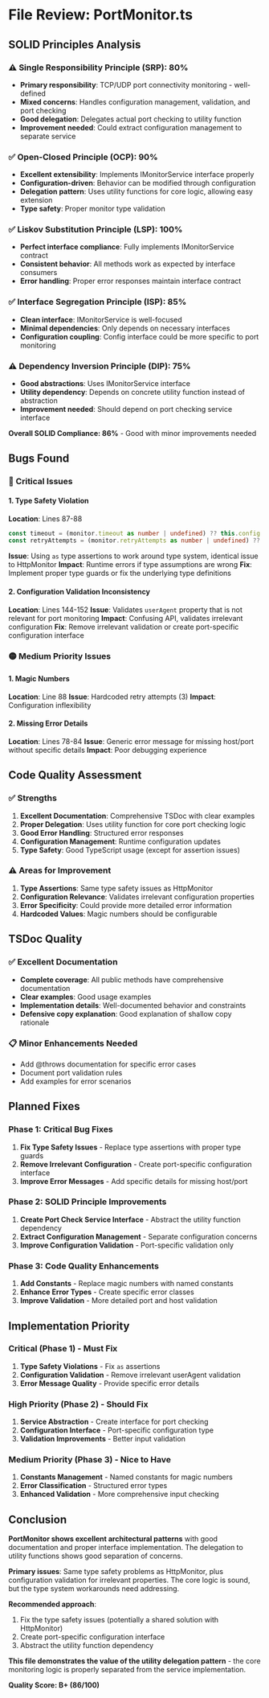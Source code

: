 # File Review: PortMonitor.ts

## SOLID Principles Analysis

### ⚠️ Single Responsibility Principle (SRP): 80%

- **Primary responsibility**: TCP/UDP port connectivity monitoring - well-defined
- **Mixed concerns**: Handles configuration management, validation, and port checking
- **Good delegation**: Delegates actual port checking to utility function
- **Improvement needed**: Could extract configuration management to separate service

### ✅ Open-Closed Principle (OCP): 90%

- **Excellent extensibility**: Implements IMonitorService interface properly
- **Configuration-driven**: Behavior can be modified through configuration
- **Delegation pattern**: Uses utility functions for core logic, allowing easy extension
- **Type safety**: Proper monitor type validation

### ✅ Liskov Substitution Principle (LSP): 100%

- **Perfect interface compliance**: Fully implements IMonitorService contract
- **Consistent behavior**: All methods work as expected by interface consumers
- **Error handling**: Proper error responses maintain interface contract

### ✅ Interface Segregation Principle (ISP): 85%

- **Clean interface**: IMonitorService is well-focused
- **Minimal dependencies**: Only depends on necessary interfaces
- **Configuration coupling**: Config interface could be more specific to port monitoring

### ⚠️ Dependency Inversion Principle (DIP): 75%

- **Good abstractions**: Uses IMonitorService interface
- **Utility dependency**: Depends on concrete utility function instead of abstraction
- **Improvement needed**: Should depend on port checking service interface

**Overall SOLID Compliance: 86%** - Good with minor improvements needed

## Bugs Found

### 🔴 Critical Issues

#### 1. Type Safety Violation

**Location**: Lines 87-88

```typescript
const timeout = (monitor.timeout as number | undefined) ?? this.config.timeout ?? DEFAULT_REQUEST_TIMEOUT;
const retryAttempts = (monitor.retryAttempts as number | undefined) ?? 3;
```

**Issue**: Using `as` type assertions to work around type system, identical issue to HttpMonitor
**Impact**: Runtime errors if type assumptions are wrong
**Fix**: Implement proper type guards or fix the underlying type definitions

#### 2. Configuration Validation Inconsistency

**Location**: Lines 144-152
**Issue**: Validates `userAgent` property that is not relevant for port monitoring
**Impact**: Confusing API, validates irrelevant configuration
**Fix**: Remove irrelevant validation or create port-specific configuration interface

### 🟡 Medium Priority Issues

#### 1. Magic Numbers

**Location**: Line 88
**Issue**: Hardcoded retry attempts (3)
**Impact**: Configuration inflexibility

#### 2. Missing Error Details

**Location**: Lines 78-84
**Issue**: Generic error message for missing host/port without specific details
**Impact**: Poor debugging experience

## Code Quality Assessment

### ✅ Strengths

1. **Excellent Documentation**: Comprehensive TSDoc with clear examples
2. **Proper Delegation**: Uses utility function for core port checking logic
3. **Good Error Handling**: Structured error responses
4. **Configuration Management**: Runtime configuration updates
5. **Type Safety**: Good TypeScript usage (except for assertion issues)

### ⚠️ Areas for Improvement

1. **Type Assertions**: Same type safety issues as HttpMonitor
2. **Configuration Relevance**: Validates irrelevant configuration properties
3. **Error Specificity**: Could provide more detailed error information
4. **Hardcoded Values**: Magic numbers should be configurable

## TSDoc Quality

### ✅ Excellent Documentation

- **Complete coverage**: All public methods have comprehensive documentation
- **Clear examples**: Good usage examples
- **Implementation details**: Well-documented behavior and constraints
- **Defensive copy explanation**: Good explanation of shallow copy rationale

### 📋 Minor Enhancements Needed

- Add @throws documentation for specific error cases
- Document port validation rules
- Add examples for error scenarios

## Planned Fixes

### Phase 1: Critical Bug Fixes

1. **Fix Type Safety Issues** - Replace type assertions with proper type guards
2. **Remove Irrelevant Configuration** - Create port-specific configuration interface
3. **Improve Error Messages** - Add specific details for missing host/port

### Phase 2: SOLID Principle Improvements

1. **Create Port Check Service Interface** - Abstract the utility function dependency
2. **Extract Configuration Management** - Separate configuration concerns
3. **Improve Configuration Validation** - Port-specific validation only

### Phase 3: Code Quality Enhancements

1. **Add Constants** - Replace magic numbers with named constants
2. **Enhance Error Types** - Create specific error classes
3. **Improve Validation** - More detailed port and host validation

## Implementation Priority

### Critical (Phase 1) - Must Fix

1. **Type Safety Violations** - Fix `as` assertions
2. **Configuration Validation** - Remove irrelevant userAgent validation
3. **Error Message Quality** - Provide specific error details

### High Priority (Phase 2) - Should Fix

1. **Service Abstraction** - Create interface for port checking
2. **Configuration Interface** - Port-specific configuration type
3. **Validation Improvements** - Better input validation

### Medium Priority (Phase 3) - Nice to Have

1. **Constants Management** - Named constants for magic numbers
2. **Error Classification** - Structured error types
3. **Enhanced Validation** - More comprehensive input checking

## Conclusion

**PortMonitor shows excellent architectural patterns** with good documentation and proper interface implementation. The delegation to utility functions shows good separation of concerns.

**Primary issues**: Same type safety problems as HttpMonitor, plus configuration validation for irrelevant properties. The core logic is sound, but the type system workarounds need addressing.

**Recommended approach**:

1. Fix the type safety issues (potentially a shared solution with HttpMonitor)
2. Create port-specific configuration interface
3. Abstract the utility function dependency

**This file demonstrates the value of the utility delegation pattern** - the core monitoring logic is properly separated from the service implementation.

**Quality Score: B+ (86/100)**
